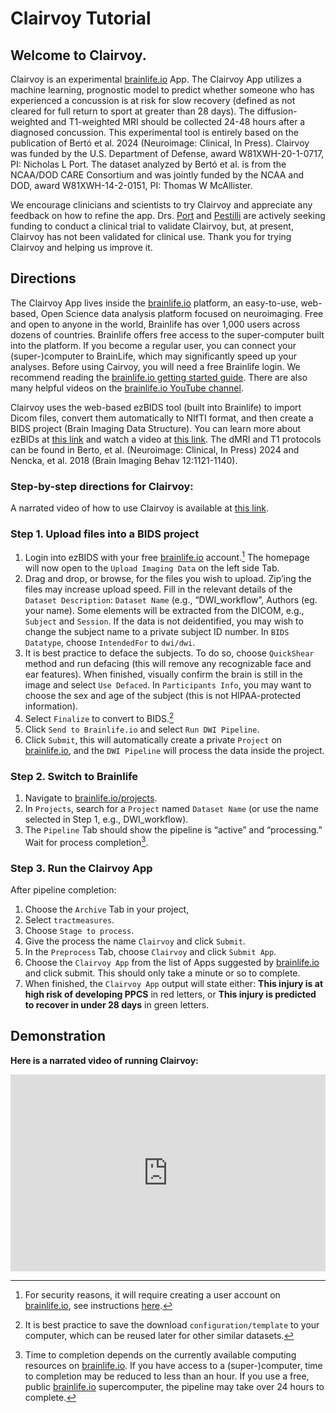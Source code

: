 # Clairvoy Tutorial

## Welcome to Clairvoy.  

Clairvoy is an experimental [brainlife.io](https://brainlife.io) App. The Clairvoy App utilizes a machine learning, prognostic model to predict whether someone who has experienced a concussion is at risk for slow recovery (defined as not cleared for full return to sport at greater than 28 days). The diffusion-weighted and T1-weighted MRI should be collected 24-48 hours after a diagnosed concussion. This experimental tool is entirely based on the publication of Bertó et al. 2024 (Neuroimage: Clinical, In Press). Clairvoy was funded by the U.S. Department of Defense, award W81XWH-20-1-0717, PI: Nicholas L Port. The dataset analyzed by Bertó et al. is from the NCAA/DOD CARE Consortium and was jointly funded by the NCAA and DOD, award W81XWH-14-2-0151, PI: Thomas W McAllister.  

We encourage clinicians and scientists to try Clairvoy and appreciate any feedback on how to refine the app. 
Drs. [Port](mailto:nport@iu.edu) and [Pestilli](mailto:pestilli@utexas.edu) are actively seeking funding to conduct a clinical trial to validate Clairvoy, but, at present, Clairvoy has not been validated for clinical use.  Thank you for trying Clairvoy and helping us improve it.

## Directions

The Clairvoy App lives inside the [brainlife.io](https://brainlife.io) platform, an easy-to-use, web-based, Open Science data analysis platform focused on neuroimaging.  Free and open to anyone in the world, Brainlife has over 1,000 users across dozens of countries. Brainlife offers free access to the super-computer built into the platform. If you become a regular user, you can connect your (super-)computer to BrainLife, which may significantly speed up your analyses. Before using Cairvoy, you will need a free Brainlife login. We recommend reading the [brainlife.io getting started guide](https://brainlife.io/docs/user/started/). There are also many helpful videos on the [brainlife.io YouTube channel](https://www.youtube.com/@brainlifeio/videos).

Clairvoy uses the web-based ezBIDS tool (built into Brainlife) to import Dicom files, convert them automatically to NIfTI format, and then create a BIDS project (Brain Imaging Data Structure). You can learn more about ezBIDs at [this link](https://brainlife.io/docs/using_ezBIDS/) and watch a video at [this link](https://www.youtube.com/watch?v=KvhIHxzHsl4). The dMRI and T1 protocols can be found in Berto, et al. (Neuroimage: Clinical, In Press) 2024 and Nencka, et al. 2018 (Brain Imaging Behav 12:1121-1140). 

### Step-by-step directions for Clairvoy:

A narrated video of how to use Clairvoy is available at [this link](https://youtu.be/TvVmsXITP_0).

### Step 1.  Upload files into a BIDS project
1. Login into ezBIDS with your free [brainlife.io](https://brainlife.io) account.[^1] The homepage will now open to the `Upload Imaging Data` on the left side Tab. 
2. Drag and drop, or browse, for the files you wish to upload. Zip’ing the files may increase upload speed. Fill in the relevant details of the `Dataset Description`: `Dataset Name` (e.g., “DWI_workflow”, Authors (eg. your name).  Some elements will be extracted from the DICOM, e.g., `Subject` and `Session`. If the data is not deidentified, you may wish to change the subject name to a private subject ID number. In `BIDS Datatype`, choose `IntendedFor` to `dwi/dwi`. 
5. It is best practice to deface the subjects. To do so, choose `QuickShear` method and run defacing (this will remove any recognizable face and ear features). When finished, visually confirm the brain is still in the image and select `Use Defaced`. In `Participants Info`, you may want to choose the sex and age of the subject (this is not HIPAA-protected information).
6. Select `Finalize` to convert to BIDS.[^2]
7. Click `Send to Brainlife.io` and select `Run DWI Pipeline`.
8. Click `Submit`, this will automatically create a private `Project` on [brainlife.io](https://brainlife.io), and the `DWI Pipeline` will process the data inside the project.  

### Step 2.  Switch to Brainlife
1. Navigate to [brainlife.io/projects](https://brainlife.io/projects). 
2. In `Projects`, search for a `Project` named `Dataset Name` (or use the name selected in Step 1, e.g., DWI_workflow).  
3. The `Pipeline` Tab should show the pipeline is “active” and “processing.” Wait for process completion[^3].
  
### Step 3.  Run the Clairvoy App
After pipeline completion:
1. Choose the `Archive` Tab in your project,
2. Select `tractmeasures`.
3. Choose `Stage to process`.
4. Give the process the name `Clairvoy` and click `Submit`.
5. In the `Preprocess` Tab, choose `Clairvoy` and click `Submit App`.
6. Choose the `Clairvoy App` from the list of Apps suggested by [brainlife.io](https://brainlife.io) and click submit. This should only take a minute or so to complete.
7. When finished, the `Clairvoy App` output will state either: **This injury is at high risk of developing PPCS** in red letters, or **This injury is predicted to recover in under 28 days** in green letters.


## Demonstration

**Here is a narrated video of running Clairvoy:**

<div style="display: flex; justify-content: center">
<iframe width="560" height="315" src="https://www.youtube.com/embed/TvVmsXITP_0?si=HBNc2dlK7mipZJY-" title="YouTube video player" frameborder="0" allow="accelerometer; autoplay; clipboard-write; encrypted-media; gyroscope; picture-in-picture; web-share" referrerpolicy="strict-origin-when-cross-origin" allowfullscreen></iframe>
</div>

[^1]: For security reasons, it will require creating a user account on [brainlife.io](https://brainlife.io), see instructions [here](https://brainlife.io/docs/user/started/).
[^2]: It is best practice to save the download `configuration/template` to your computer, which can be reused later for other similar datasets.
[^3]: Time to completion depends on the currently available computing resources on [brainlife.io](https://brainlife.io).
If you have access to a (super-)computer, time to completion may be reduced to less than an hour.
If you use a free, public [brainlife.io](https://brainlife.io) supercomputer, the pipeline may take over 24 hours to complete.

